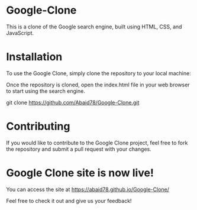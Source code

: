 # Google-Clone
This is a clone of the Google search engine, built using HTML, CSS, and JavaScript.
# **Installation**
To use the Google Clone, simply clone the repository to your local machine:

Once the repository is cloned, open the index.html file in your web browser to start using the search engine.

git clone https://github.com/Abaid78/Google-Clone.git
# Contributing
If you would like to contribute to the Google Clone project, feel free to fork the repository and submit a pull request with your changes.
# Google Clone site is now live!
You can access the site at https://abaid78.github.io/Google-Clone/

Feel free to check it out and give us your feedback!
